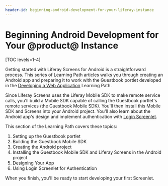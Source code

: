 ```yaml
---
header-id: beginning-android-development-for-your-liferay-instance
---
```


# Beginning Android Development for Your @product@ Instance

[TOC levels=1-4]

Getting started with Liferay Screens for Android is a straightforward process. 
This series of Learning Path articles walks you through creating an Android app 
and preparing it to work with the Guestbook portlet developed in the 
[Developing a Web Application](/docs/7-0/tutorials/-/knowledge_base/t/developing-a-web-application) 
Learning Path. 

Since Liferay Screens uses the Liferay Mobile SDK to make remote service calls, 
you'll build a Mobile SDK capable of calling the Guestbook portlet's remote 
services (the Guestbook Mobile SDK). You'll then install this Mobile SDK and 
Screens into your Android project. You'll also learn about the Android app's 
design and implement authentication with 
[Login Screenlet](/docs/7-0/reference/-/knowledge_base/r/loginscreenlet-for-android). 

This section of the Learning Path covers these topics: 

1.  Setting up the Guestbook portlet
2.  Building the Guestbook Mobile SDK
3.  Creating the Android project
4.  Installing the Guestbook Mobile SDK and Liferay Screens in the Android 
    project
5.  Designing Your App
6.  Using Login Screenlet for Authentication

When you finish, you'll be ready to start developing your first Screenlet.

